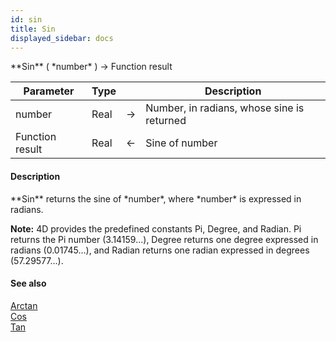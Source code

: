 ```yaml
---
id: sin
title: Sin
displayed_sidebar: docs
---
```


<!--REF #_command_.Sin.Syntax-->**Sin** ( *number* ) -> Function result<!-- END REF-->
<!--REF #_command_.Sin.Params-->
| Parameter | Type |  | Description |
| --- | --- | --- | --- |
| number | Real | -> | Number, in radians, whose sine is returned |
| Function result | Real | <- | Sine of number |

<!-- END REF-->

#### Description 

<!--REF #_command_.Sin.Summary-->**Sin** returns the sine of *number*, where *number* is expressed in radians.<!-- END REF-->

**Note:** 4D provides the predefined constants Pi, Degree, and Radian. Pi returns the Pi number (3.14159...), Degree returns one degree expressed in radians (0.01745...), and Radian returns one radian expressed in degrees (57.29577...).

#### See also 
[Arctan](arctan.md)  
[Cos](cos.md)  
[Tan](tan.md)  